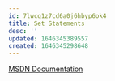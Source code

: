 ```yaml
---
id: 7lwcq1z7cd6a0j6hbyp6ok4
title: Set Statements
desc: ''
updated: 1646345389557
created: 1646345298648
---
```


[MSDN Documentation][1]

[1]: https://docs.microsoft.com/en-us/sql/t-sql/statements/set-statements-transact-sql?view=sql-server-ver15
